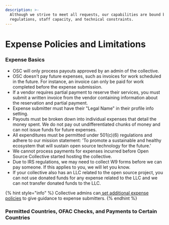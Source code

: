```yaml
---
description: >-
  Although we strive to meet all requests, our capabilities are bound by IRS
  regulations, staff capacity, and technical constraints.
---
```


# Expense Policies and Limitations

### Expense Basics

* OSC will only process payouts approved by an admin of the collective.
* OSC doesn't pay future expenses, such as invoices for work scheduled in the future. For instance, an invoice can only be paid for work completed before the expense submission.
* If a vendor requires partial payment to reserve their services, you must submit a written invoice from the vendor containing information about the reservation and partial payment.
* Expense submitter must have their "Legal Name" in their profile info setting.&#x20;
* Payouts must be broken down into individual expenses that detail the money spent. We do not pay out undifferentiated chunks of money and can not issue funds for future expenses.
* All expenditures must be permitted under 501(c)(6) regulations and adhere to our mission statement: 'To promote a sustainable and healthy ecosystem that will sustain open source technology for the future.'
* We cannot process payments for expenses incurred before Open Source Collective started hosting the collective.
* Due to IRS regulations, we may need to collect W9 forms before we can pay someone. If this applies to you, we will let you know.
* If your collective also has an LLC related to the open source project, you can not use donated funds for any expense related to the LLC and we can not transfer donated funds to the LLC.

{% hint style="info" %}
Collective admins can[ set additional expense policies](https://docs.opencollective.com/help/collectives/expense-policy) to give guidance to expense submitters.
{% endhint %}

### Permitted Countries, OFAC Checks, and Payments to Certain Countries&#x20;

* OSC cannot pay people in territories in the following sanctioned countries: Crimea, Cuba, Iran, North Korea, Sudan, Syrian Arab Republic, and Venezuela.&#x20;
* In addition, we may be unable to pay people in Afghanistan, Burundi, the Central African Republic, Chad, the Congo Republic, the Democratic Republic of the Congo, Eritrea, Iraq, Libya, Somalia, the Republic of South Sudan, and Yemen.
* We may have issues processing payments to some countries because Wise, our payment processor, doesn't support all countries. If your bank or country is not supported by Wise or PayPal, we cannot guarantee payment. The list of countries can be found on this website: https://wise.com/help/articles/2571942/what-countriesregions-can-i-send-to. Note that some banks that Wise can send to may require assistance from intermediary banks, which may result in additional charges. We have no control over these charges, as they are determined by the payment processors.
* Due to the high fees charged by banks, sending payments to certain countries, such as Nigeria, may be difficult. Unfortunately, we have no control over this. If you are based in Nigeria, please be aware that you must have a minimum balance of over $30 for payouts, as the fees are typically more than $15. Please be aware that there may be instances where the fees are higher than the actual payouts you receive.&#x20;

### Methods of Payment

* The payment method must be owned by the person submitting a claim to be paid.&#x20;
* OSC **only** makes expense payments via PayPal and bank transfers.&#x20;
  * We can't make direct payments via Cash App, Venmo, and similar services (because they don't allow nonprofits like OSC to sign up, among other reasons).
* Collectives can use OSC-issued virtual cards for expenses ([more info here](https://docs.oscollective.org/what-we-offer/virtual-cards)).

#### PayPal Limits

* We limit PayPal expense payments to a maximum of $5,000 USD. For expenses larger than $5,000 USD, payments must be made by electronic bank transfer via Wise. This allows us to prevent potential risks and protect our community and its financial assets.

### Paying Upwork, Fiverr, or Kofi contractors

You can create a reimbursement or use a Virtual Card to pay for these services if it is easier.  [Fiverr](https://www.fiverr.com/support/articles/360011135837-W-9-Collection?segment=seller), [Kofi](https://help.ko-fi.com/hc/en-us/articles/10792069957661-How-Tax-Works-on-Ko-fi#01H8PEJ62CHRQEC48B6SR8CHS8), and [Upwork all issue a 1099](https://support.upwork.com/hc/en-us/articles/211063958-Report-Income-from-Upwork) for their contractors/users. &#x20;

### Reimbursing shipping, duty, or import fees

For any payment reimbursing costs related to import or duty fees, please also include a receipt for the package/item related to the shipping fee. We need to see that the shipping expense was related to a purchase/cost directly associated with your hosted project for tax purposes.&#x20;

### Outstanding or Incomplete Expenses

The responsibility for ensuring payment completions lies with the collective and/or payee. In case of a payment error

* OSC will notify the collective and payee by commenting on the expense ticket and marking the ticket as 'incomplete.'
* Should payment still be required once the expense is marked as 'incomplete,' the collective and/or payee should edit the expense accordingly.
* If the collective and/or payee fails to respond and rectify the issue within 30 days, OSC will proceed to close the expense request. If payment is still required, the submitter should resubmit the expense request.&#x20;

By declining unresolved expense requests after 30 days, OSC can avoid having many unresolved tickets pile up. This will help the OSC team avoid confusion, inaccurate financial reporting, and potential budgetary complications.

At the end of the year, OSC will make one final attempt to reach out and confirm the necessity of the payment. The expense will be closed if no response is received within 30 days.
